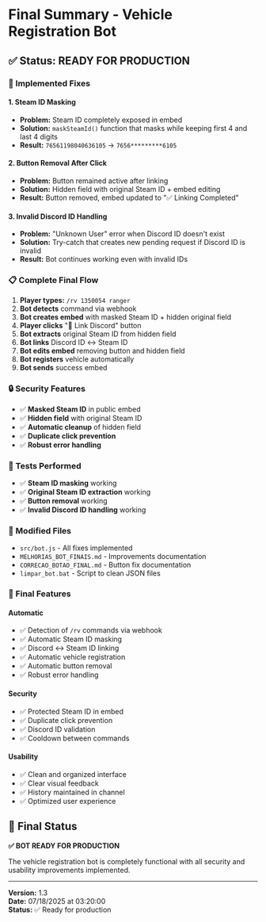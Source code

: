 # Final Summary - Vehicle Registration Bot

## ✅ Status: READY FOR PRODUCTION

### 🔧 Implemented Fixes

#### 1. **Steam ID Masking**
- **Problem:** Steam ID completely exposed in embed
- **Solution:** `maskSteamId()` function that masks while keeping first 4 and last 4 digits
- **Result:** `76561198040636105` → `7656*********6105`

#### 2. **Button Removal After Click**
- **Problem:** Button remained active after linking
- **Solution:** Hidden field with original Steam ID + embed editing
- **Result:** Button removed, embed updated to "✅ Linking Completed"

#### 3. **Invalid Discord ID Handling**
- **Problem:** "Unknown User" error when Discord ID doesn't exist
- **Solution:** Try-catch that creates new pending request if Discord ID is invalid
- **Result:** Bot continues working even with invalid IDs

### 📋 Complete Final Flow

1. **Player types:** `/rv 1350054 ranger`
2. **Bot detects** command via webhook
3. **Bot creates embed** with masked Steam ID + hidden original field
4. **Player clicks** "🔗 Link Discord" button
5. **Bot extracts** original Steam ID from hidden field
6. **Bot links** Discord ID ↔ Steam ID
7. **Bot edits embed** removing button and hidden field
8. **Bot registers** vehicle automatically
9. **Bot sends** success embed

### 🔒 Security Features

- ✅ **Masked Steam ID** in public embed
- ✅ **Hidden field** with original Steam ID
- ✅ **Automatic cleanup** of hidden field
- ✅ **Duplicate click prevention**
- ✅ **Robust error handling**

### 🧪 Tests Performed

- ✅ **Steam ID masking** working
- ✅ **Original Steam ID extraction** working
- ✅ **Button removal** working
- ✅ **Invalid Discord ID handling** working

### 📁 Modified Files

- `src/bot.js` - All fixes implemented
- `MELHORIAS_BOT_FINAIS.md` - Improvements documentation
- `CORRECAO_BOTAO_FINAL.md` - Button fix documentation
- `limpar_bot.bat` - Script to clean JSON files

### 🎯 Final Features

#### **Automatic**
- ✅ Detection of `/rv` commands via webhook
- ✅ Automatic Steam ID masking
- ✅ Discord ↔ Steam ID linking
- ✅ Automatic vehicle registration
- ✅ Automatic button removal
- ✅ Robust error handling

#### **Security**
- ✅ Protected Steam ID in embed
- ✅ Duplicate click prevention
- ✅ Discord ID validation
- ✅ Cooldown between commands

#### **Usability**
- ✅ Clean and organized interface
- ✅ Clear visual feedback
- ✅ History maintained in channel
- ✅ Optimized user experience

## 🚀 Final Status

**✅ BOT READY FOR PRODUCTION**

The vehicle registration bot is completely functional with all security and usability improvements implemented.

---

**Version:** 1.3  
**Date:** 07/18/2025 at 03:20:00  
**Status:** ✅ Ready for production 